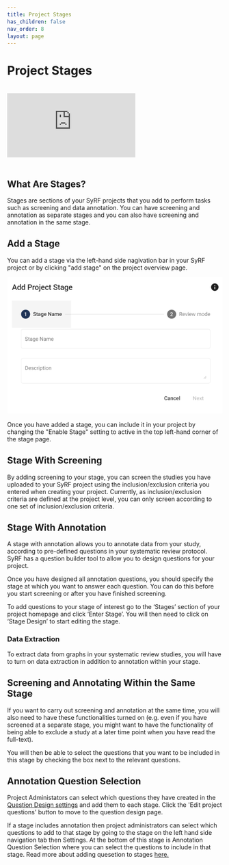 ```yaml
---
title: Project Stages
has_children: false
nav_order: 8
layout: page
---
```


# Project Stages

<br/>

<!---Link to youtube help video:--->
<div class="youtube-wrapper">
    <iframe src="https://www.youtube.com/embed/XKruGNuFXBI?list=PLT9yacSnQZW85roKzVqoC11OiXm9pob-4" 
            title="" 
            frameborder="0" 
            allow="accelerometer; autoplay; clipboard-write; encrypted-media; gyroscope; picture-in-picture; web-share" 
            allowfullscreen>
    </iframe>
</div>

<br/>

## What Are Stages?
Stages are sections of your SyRF projects that you add to perform tasks such as screening and data annotation. You can have screening and annotation as separate stages and you can also have screening and annotation in the same stage.

## Add a Stage
You can add a stage via the left-hand side nagivation bar in your SyRF project or by clicking "add stage" on the project overview page.

![alttext](figs/Fig_Add_stage.png)

Once you have added a stage, you can include it in your project by changing the "Enable Stage" setting to active in the top left-hand corner of the stage page.

## Stage With Screening
By adding screening to your stage, you can screen the studies you have uploaded to your SyRF project using the inclusion/exclusion criteria you entered when creating your project. Currently, as inclusion/exclusion criteria are defined at the project level, you can only screen according to one set of inclusion/exclusion criteria.

## Stage With Annotation
A stage with annotation allows you to annotate data from your study, according to pre-defined questions in your systematic review protocol. SyRF has a question builder tool to allow you to design questions for your project.

Once you have designed all annotation questions, you should specify the stage at which you want to answer each question. You can do this before you start screening or after you have finished screening.

To add questions to your stage of interest go to the ‘Stages’ section of your project homepage and click ‘Enter Stage’. You will then need to click on ‘Stage Design’ to start editing the stage.

### Data Extraction
To extract data from graphs in your systematic review studies, you will have to turn on data extraction in addition to annotation within your stage.

## Screening and Annotating Within the Same Stage
If you want to carry out screening and annotation at the same time, you will also need to have these functionalities turned on (e.g. even if you have screened at a separate stage, you might want to have the functionality of being able to exclude a study at a later time point when you have read the full-text).

You will then be able to select the questions that you want to be included in this stage by checking the box next to the relevant questions.


## Annotation Question Selection
Project Administators can select which questions they have created in the [Question Design settings](../nav-project-settings.html) and add them to each stage. Click the 'Edit project questions' button to move to the question design page.

If a stage includes annotation then project administrators can select which questions to add to that stage by going to the stage on the left hand side navigation tab then Settings. At the bottom of this stage is Annotation Question Selection where you can select the questions to include in that stage. Read more about adding quesetion to stages [here.](../annotation.html)


